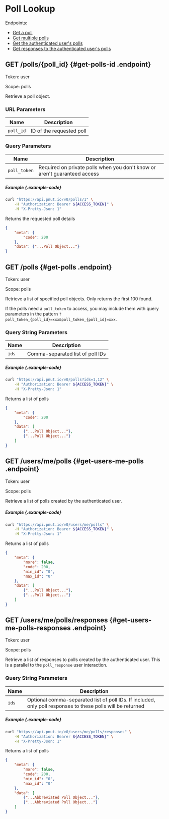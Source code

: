 # Poll Lookup

Endpoints:

* [Get a poll](#get-polls-id)
* [Get multiple polls](#get-polls)
* [Get the authenticated user's polls](#get-users-me-polls)
* [Get responses to the authenticated user's polls](#get-users-me-polls-responses)


## <span class="method method-get">GET</span> /polls/<span class="call-param">{poll_id}</span> {#get-polls-id .endpoint}

Token: <span class="endpoint-meta">user</span>

Scope: <span class="endpoint-meta">polls</span>

Retrieve a poll object.

### URL Parameters

Name|Description
-|-
`poll_id`|ID of the requested poll

### Query Parameters

Name|Description
-|-
`poll_token`|Required on private polls when you don't know or aren't guaranteed access

##### Example {.example-code}

```bash
curl "https://api.pnut.io/v0/polls/1" \
    -H "Authorization: Bearer ${ACCESS_TOKEN}" \
    -H "X-Pretty-Json: 1"
```

Returns the requested poll details

```json
{
    "meta": {
        "code": 200
    },
    "data": {"...Poll Object..."}
}
```



## <span class="method method-get">GET</span> /polls {#get-polls .endpoint}

Token: <span class="endpoint-meta">user</span>

Scope: <span class="endpoint-meta">polls</span>

Retrieve a list of specified poll objects. Only returns the first 100 found.

If the polls need a `poll_token` to access, you may include them with query parameters in the pattern `?poll_token_{poll_id}=xxx&poll_token_{poll_id}=xxx`.

### Query String Parameters

Name|Description
-|-
`ids`|Comma-separated list of poll IDs

##### Example {.example-code}

```bash
curl "https://api.pnut.io/v0/polls?ids=1,12" \
    -H "Authorization: Bearer ${ACCESS_TOKEN}" \
    -H "X-Pretty-Json: 1"
```

Returns a list of polls

```json
{
    "meta": {
        "code": 200
    },
    "data": [
        {"...Poll Object..."},
        {"...Poll Object..."}
    ]
}
```



## <span class="method method-get">GET</span> /users/me/polls {#get-users-me-polls .endpoint}

Token: <span class="endpoint-meta">user</span>

Scope: <span class="endpoint-meta">polls</span>

Retrieve a list of polls created by the authenticated user.

##### Example {.example-code}

```bash
curl "https://api.pnut.io/v0/users/me/polls" \
    -H "Authorization: Bearer ${ACCESS_TOKEN}" \
    -H "X-Pretty-Json: 1"
```

Returns a list of polls

```json
{
    "meta": {
        "more": false,
        "code": 200,
        "min_id": "0",
        "max_id": "0"
    },
    "data": [
        {"...Poll Object..."},
        {"...Poll Object..."}
    ]
}
```


## <span class="method method-get">GET</span> /users/me/polls/responses {#get-users-me-polls-responses .endpoint}

Token: <span class="endpoint-meta">user</span>

Scope: <span class="endpoint-meta">polls</span>

Retrieve a list of responses to polls created by the authenticated user. This is a parallel to the `poll_response` user interaction.

### Query String Parameters

Name|Description
-|-
`ids`|Optional comma-separated list of poll IDs. If included, only poll responses to these polls will be returned

##### Example {.example-code}

```bash
curl "https://api.pnut.io/v0/users/me/polls/responses" \
    -H "Authorization: Bearer ${ACCESS_TOKEN}" \
    -H "X-Pretty-Json: 1"
```

Returns a list of polls

```json
{
    "meta": {
        "more": false,
        "code": 200,
        "min_id": "0",
        "max_id": "0"
    },
    "data": [
        {"...Abbreviated Poll Object..."},
        {"...Abbreviated Poll Object..."}
    ]
}
```